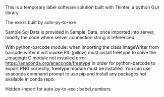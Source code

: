 This is a temporary label software solution built with Tkinter, a python GUI library.


The exe is built by auto-py-to-exe

Sample Sql Data is provided in Sample_Data, once imported into server, modify the code where server connection string is referenced

With python-barcode module:
when importing the class ImageWriter from barcode.writer
it will invoke PIL (pillow)
must install freetype to solve the _imagingft C module not installed error
https://anaconda.org/anaconda/freetype
In order for python-barcode to export PNG correctly, freetype module must be installed.
You can use anaconda command prompt to use pip and install any packages not available in conda repo.

Hidden-import for auto-py-to-exe : babel.numbers
